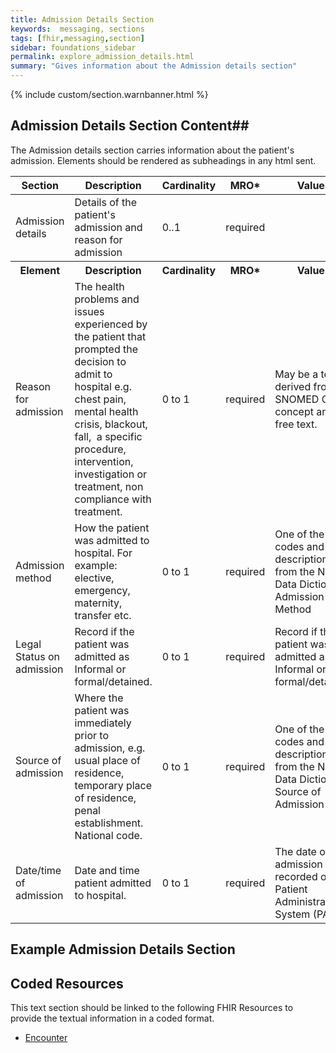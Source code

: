 ```yaml
---
title: Admission Details Section
keywords:  messaging, sections
tags: [fhir,messaging,section]
sidebar: foundations_sidebar
permalink: explore_admission_details.html
summary: "Gives information about the Admission details section"
---
```


{% include custom/section.warnbanner.html %}

## Admission Details Section Content##

The Admission details section carries information about the patient's admission. Elements should be rendered as subheadings in any html sent.
<table style="width:100%;max-width: 100%;">
	<thead>
		<tr>
			<th width="18%">Section</th>
			<th width="30%">Description</th>
			<th width="11%">Cardinality</th>
			<th width="11%">MRO*</th>
			<th width="30%">Values</th>
		</tr>
	</thead>
 <tbody>
  <tr>
   <td>Admission details</td>
   <td>Details of the patient's admission and reason for admission</td>
   <td>0..1</td>
   <td>required</td>
   <td>&nbsp;</td>
  </tr>
		<tr>
			<th>Element</th>
			<th>Description</th>
			<th>Cardinality</th>
			<th>MRO*</th>
			<th>Values</th>
		</tr>
  <tr>
   <td>Reason for admission</td>
   <td>The health problems and issues experienced by the patient that prompted the decision to admit to hospital e.g. chest pain, mental health crisis, blackout, fall,  a specific procedure, intervention, investigation or treatment, non compliance with treatment.</td>
   <td>0 to 1</td>
   <td>required</td>
   <td>May be a text derived from a SNOMED CT concept and/or free text.</td>
  </tr>
  <tr>
   <td>Admission method</td>
   <td>How the patient was admitted to hospital. For example: elective, emergency, maternity, transfer etc.</td>
   <td>0 to 1</td>
   <td>required</td>
   <td>One of the codes and description from the NHS Data Dictionary Admission Method</td>
  </tr>
  <tr>
   <td>Legal Status on admission</td>
   <td>Record if the patient was admitted as Informal or formal/detained.</td>
   <td>0 to 1</td>
   <td>required</td>
   <td>Record if the patient was admitted as Informal or formal/detained.</td>
  </tr>
  <tr>
   <td>Source of admission</td>
   <td>Where the patient was immediately prior to admission, e.g. usual place of residence, temporary place of residence, penal establishment. National code.</td>
   <td>0 to 1</td>
   <td>required</td>
   <td>One of the codes and description from the NHS Data Dictionary Source of Admission</td>
  </tr>
  <tr>
   <td>Date/time of admission</td>
   <td>Date and time patient admitted to hospital.</td>
   <td>0 to 1</td>
   <td>required</td>
   <td>The date of admission as recorded on the Patient Administration System (PAS)</td>
  </tr>
 </tbody>
</table>

##  Example Admission Details Section ##

<script src="https://gist.github.com/IOPS-DEV/063615bfb87522015e0c37ef7f06d4fd.js"></script>

## Coded Resources ##

This text section should be linked to the following FHIR Resources to provide the textual information in a coded format.

- [Encounter](workflow_encounter.html)






